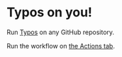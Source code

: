 # Typos on you!

Run [Typos](https://github.com/crate-ci/typos) on any GitHub repository.

Run the workflow on [the Actions tab](/actions/workflows/spelling.yml).

